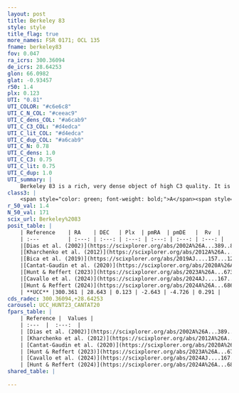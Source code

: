 ```yaml
---
layout: post
title: Berkeley 83
style: style
title_flag: true
more_names: FSR 0171; OCL 135
fname: berkeley83
fov: 0.047
ra_icrs: 300.36094
de_icrs: 28.64253
glon: 66.0982
glat: -0.93457
r50: 1.4
plx: 0.123
UTI: "0.81"
UTI_COLOR: "#c6e6c8"
UTI_C_N_COL: "#ceeac9"
UTI_C_dens_COL: "#a6cab9"
UTI_C_C3_COL: "#d4edca"
UTI_C_lit_COL: "#d4edca"
UTI_C_dup_COL: "#a6cab9"
UTI_C_N: 0.78
UTI_C_dens: 1.0
UTI_C_C3: 0.75
UTI_C_lit: 0.75
UTI_C_dup: 1.0
UTI_summary: |
    Berkeley 83 is a rich, very dense object of high C3 quality. It is well-studied in the literature.
class3: |
    <span style="color: green; font-weight: bold;">A</span><span style="color: #FFC300; font-weight: bold;">B</span>
r_50_val: 1.4
N_50_val: 171
scix_url: Berkeley%2083
posit_table: |
    | Reference    | RA    | DEC   | Plx  | pmRA  | pmDE   |  Rv  |
    | :---         | :---: | :---: | :---: | :---: | :---: | :---: |
    |[Dias et al. (2002)](https://scixplorer.org/abs/2002A%26A...389..871D) | 300.325 | 28.617 | -- | -3.03 | -6.91 | -- |
    |[Kharchenko et al. (2012)](https://scixplorer.org/abs/2012A%26A...543A.156K) | 300.36 | 28.63 | -- | -3.03 | -6.91 | -- |
    |[Bica et al. (2019)](https://scixplorer.org/abs/2019AJ....157...12B) | 300.353 | 28.641 | -- | -- | -- | -- |
    |[Cantat-Gaudin et al. (2020)](https://scixplorer.org/abs/2020A%26A...640A...1C) | 300.356 | 28.645 | 0.092 | -2.604 | -4.692 | -- |
    |[Hunt & Reffert (2023)](https://scixplorer.org/abs/2023A%26A...673A.114H) | 300.356 | 28.643 | 0.153 | -2.677 | -4.804 | -- |
    |[Cavallo et al. (2024)](https://scixplorer.org/abs/2024AJ....167...12C) | 300.372 | 28.658 | 0.158 | -- | -- | -- |
    |[Hunt & Reffert (2024)](https://scixplorer.org/abs/2024A%26A...686A..42H) | 300.356 | 28.643 | 0.153 | -2.677 | -4.804 | -- |
    | **UCC** |300.361 | 28.643 | 0.123 | -2.643 | -4.726 | 0.291 | 
cds_radec: 300.36094,+28.64253
carousel: UCC_HUNT23_CANTAT20
fpars_table: |
    | Reference |  Values |
    | :---  |  :---:  |
    | [Dias et al. (2002)](https://scixplorer.org/abs/2002A%26A...389..871D) | `E(B-V)=1.3, Dist=5728.0, Age=8.95, [Fe/H]=0.0` |
    | [Kharchenko et al. (2012)](https://scixplorer.org/abs/2012A%26A...543A.156K) | `e_bv=1.645, distance=7837, log_age=8.685, metallicity=0.0` |
    | [Cantat-Gaudin et al. (2020)](https://scixplorer.org/abs/2020A%26A...640A...1C) | `AVNN=4.59, DMNN=14.12, AgeNN=8.38` |
    | [Hunt & Reffert (2023)](https://scixplorer.org/abs/2023A%26A...673A.114H) | `AV50=5.487, diffAV50=2.205, MOD50=13.474, logAge50=8.476` |
    | [Cavallo et al. (2024)](https://scixplorer.org/abs/2024AJ....167...12C) | `AV50=4.88, dMod50=13.87, logAge50=8.38, [Fe/H]50=0.18` |
    | [Hunt & Reffert (2024)](https://scixplorer.org/abs/2024A%26A...686A..42H) | `MassJ=1849.08` |
shared_table: |
    
---
```

